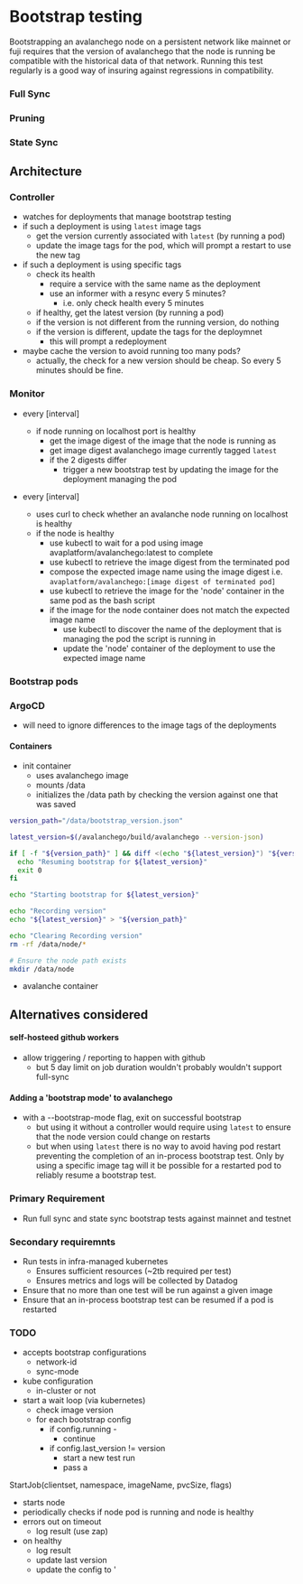 # Bootstrap testing

Bootstrapping an avalanchego node on a persistent network like mainnet
or fuji requires that the version of avalanchego that the node is
running be compatible with the historical data of that
network. Running this test regularly is a good way of insuring against
regressions in compatibility.


### Full Sync

### Pruning

### State Sync

## Architecture

### Controller

 - watches for deployments that manage bootstrap testing
 - if such a deployment is using `latest` image tags
   - get the version currently associated with `latest` (by running a pod)
   - update the image tags for the pod, which will prompt a restart to use the new tag
 - if such a deployment is using specific tags
   - check its health
     - require a service with the same name as the deployment
     - use an informer with a resync every 5 minutes?
       - i.e. only check health every 5 minutes
   - if healthy, get the latest version (by running a pod)
   - if the version is not different from the running version, do nothing
   - if the version is different, update the tags for the deploymnet
     - this will prompt a redeployment
 - maybe cache the version to avoid running too many pods?
   - actually, the check for a new version should be cheap. So every 5 minutes should be fine.

### Monitor

 - every [interval]
   - if node running on localhost port is healthy
     - get the image digest of the image that the node is running as
     - get image digest avalanchego image currently tagged `latest`
     - if the 2 digests differ
       - trigger a new bootstrap test by updating the image  for the deployment managing the pod

 - every [interval]
   - uses curl to check whether an avalanche node running on localhost is healthy
   - if the node is healthy
     - use kubectl to wait for a pod using image avaplatform/avalanchego:latest to complete
     - use kubectl to retrieve the image digest from the terminated pod
     - compose the expected image name using the image digest i.e. `avaplatform/avalanchego:[image digest of terminated pod]`
     - use kubectl to retrieve the image for the 'node' container in the same pod as the bash script
     - if the image for the node container does not match the expected image name
       - use kubectl to discover the name of the deployment that is managing the pod the script is running in
       - update the 'node' container of the deployment to use the expected image name


### Bootstrap pods

### ArgoCD

- will need to ignore differences to the image tags of the deployments

#### Containers

 - init container
   - uses avalanchego image
   - mounts /data
   - initializes the /data path by checking the version against one that was saved
```bash
version_path="/data/bootstrap_version.json"

latest_version=$(/avalanchego/build/avalanchego --version-json)

if [ -f "${version_path}" ] && diff <(echo "${latest_version}") "${version_path}"; then
  echo "Resuming bootstrap for ${latest_version}"
  exit 0
fi

echo "Starting bootstrap for ${latest_version}"

echo "Recording version"
echo "${latest_version}" > "${version_path}"

echo "Clearing Recording version"
rm -rf /data/node/*

# Ensure the node path exists
mkdir /data/node
```
 - avalanche container


## Alternatives considered

#### self-hosteed github workers

 - allow triggering / reporting to happen with github
   - but 5 day limit on job duration wouldn't probably wouldn't support full-sync

#### Adding a 'bootstrap mode' to avalanchego
 - with a --bootstrap-mode flag, exit on successful bootstrap
   - but using it without a controller would require using `latest` to
     ensure that the node version could change on restarts
   - but when using `latest` there is no way to avoid having pod
     restart preventing the completion of an in-process bootstrap
     test. Only by using a specific image tag will it be possible for
     a restarted pod to reliably resume a bootstrap test.


### Primary Requirement

 - Run full sync and state sync bootstrap tests against mainnet and testnet

### Secondary requiremnts

 - Run tests in infra-managed kubernetes
   - Ensures sufficient resources (~2tb required per test)
   - Ensures metrics and logs will be collected by Datadog
 - Ensure that no more than one test will be run against a given image
 - Ensure that an in-process bootstrap test can be resumed if a pod is restarted

### TODO
 - accepts bootstrap configurations
   - network-id
   - sync-mode
 - kube configuration
   - in-cluster or not
 - start a wait loop (via kubernetes)
   - check image version
   - for each bootstrap config
     - if config.running -
       - continue
     - if config.last_version !=  version
       - start a new test run
       - pass a


StartJob(clientset, namespace, imageName, pvcSize, flags)
  - starts node
  - periodically checks if node pod is running and node is healthy
  - errors out on timeout
    - log result (use zap)
  - on healthy
    - log result
    - update last version
    - update the config to '
